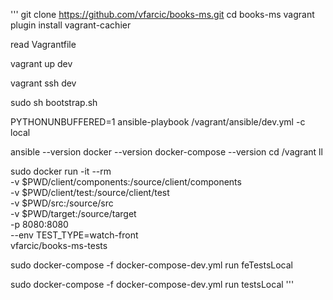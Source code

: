 '''
git clone https://github.com/vfarcic/books-ms.git
cd books-ms
vagrant plugin install vagrant-cachier

read Vagrantfile

vagrant up dev

vagrant ssh dev

sudo sh bootstrap.sh

PYTHONUNBUFFERED=1 ansible-playbook  /vagrant/ansible/dev.yml -c local

ansible --version
docker --version
docker-compose --version
cd /vagrant
ll

sudo docker run -it --rm \
-v $PWD/client/components:/source/client/components \
-v $PWD/client/test:/source/client/test \
-v $PWD/src:/source/src \
-v $PWD/target:/source/target \
-p 8080:8080 \
--env TEST_TYPE=watch-front \
vfarcic/books-ms-tests


sudo docker-compose -f docker-compose-dev.yml run feTestsLocal

sudo docker-compose -f docker-compose-dev.yml run testsLocal
'''
